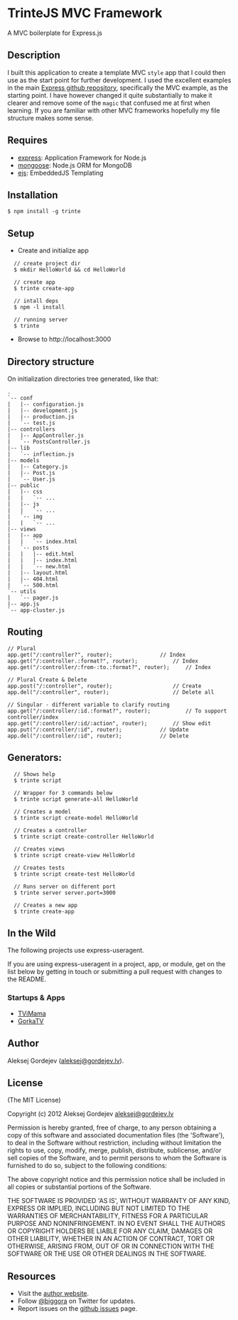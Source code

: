 # TrinteJS MVC Framework

A MVC boilerplate for Express.js

## Description

I built this application to create a template MVC `style` app that I could then use as the start point for further development. I used the excellent examples in the main [Express github repository](https://github.com/visionmedia/express), specifically the MVC example, as the starting point. I have however changed it quite substantially to make it clearer and remove some of the `magic` that confused me at first when learning. If you are familiar with other MVC frameworks hopefully my file structure makes some sense.

## Requires
  - [express](http://expressjs.com/): Application Framework for Node.js
  - [mongoose](http://mongoosejs.com/): Node.js ORM for MongoDB
  - [ejs](http://embeddedjs.com/): EmbeddedJS Templating

## Installation

    $ npm install -g trinte

## Setup
  -  Create and initialize app

<!---->
      // create project dir
      $ mkdir HelloWorld && cd HelloWorld

      // create app
      $ trinte create-app

      // intall deps
      $ npm -l install

      // running server
      $ trinte

  - Browse to http://localhost:3000

Directory structure
-------------------

On initialization directories tree generated, like that:

    .
    `-- conf
    |   |-- configuration.js
    |   |-- development.js
    |   |-- production.js
    |   `-- test.js
    |-- controllers
    |   |-- AppController.js
    |   `-- PostsController.js
    |-- lib
    |   `-- inflection.js
    |-- models
    |   |-- Category.js
    |   |-- Post.js
    |   `-- User.js
    |-- public
    |   |-- css
    |   |   `-- ...
    |   |-- js
    |   |   `-- ...
    |   `-- img
    |   |   `-- ...
    |-- views
    |   |-- app
    |   |   `-- index.html
    |   `-- posts
    |   |   |-- edit.html
    |   |   |-- index.html
    |   |   `-- new.html
    |   |-- layout.html
    |   |-- 404.html
    |   `-- 500.html
    `-- utils
    |   `-- pager.js
    |-- app.js
    `-- app-cluster.js

Routing
-------

    // Plural
    app.get("/:controller?", router);				// Index
    app.get("/:controller.:format?", router);			// Index
    app.get("/:controller/:from-:to.:format?", router);		// Index

    // Plural Create & Delete
    app.post("/:controller", router);			        // Create
    app.del("/:controller", router);   			        // Delete all

    // Singular - different variable to clarify routing
    app.get("/:controller/:id.:format?", router);  	        // To support controller/index
    app.get("/:controller/:id/:action", router);		// Show edit
    app.put("/:controller/:id", router);			// Update
    app.del("/:controller/:id", router);			// Delete


## Generators:

      // Shows help
      $ trinte script

      // Wrapper for 3 commands below
      $ trinte script generate-all HelloWorld

      // Creates a model
      $ trinte script create-model HelloWorld

      // Creates a controller
      $ trinte script create-controller HelloWorld

      // Creates views
      $ trinte script create-view HelloWorld

      // Creates tests
      $ trinte script create-test HelloWorld

      // Runs server on different port
      $ trinte server server.port=3000

      // Creates a new app
      $ trinte create-app


## In the Wild

The following projects use express-useragent.

If you are using express-useragent in a project, app, or module, get on the list below
by getting in touch or submitting a pull request with changes to the README.

### Startups & Apps

- [TViMama](http://tvimama.com/)
- [GorkaTV](https://gorkatv.com/)


## Author

Aleksej Gordejev (aleksej@gordejev.lv).

## License

(The MIT License)

Copyright (c) 2012 Aleksej Gordejev <aleksej@gordejev.lv>

Permission is hereby granted, free of charge, to any person obtaining
a copy of this software and associated documentation files (the
'Software'), to deal in the Software without restriction, including
without limitation the rights to use, copy, modify, merge, publish,
distribute, sublicense, and/or sell copies of the Software, and to
permit persons to whom the Software is furnished to do so, subject to
the following conditions:

The above copyright notice and this permission notice shall be
included in all copies or substantial portions of the Software.

THE SOFTWARE IS PROVIDED 'AS IS', WITHOUT WARRANTY OF ANY KIND,
EXPRESS OR IMPLIED, INCLUDING BUT NOT LIMITED TO THE WARRANTIES OF
MERCHANTABILITY, FITNESS FOR A PARTICULAR PURPOSE AND NONINFRINGEMENT.
IN NO EVENT SHALL THE AUTHORS OR COPYRIGHT HOLDERS BE LIABLE FOR ANY
CLAIM, DAMAGES OR OTHER LIABILITY, WHETHER IN AN ACTION OF CONTRACT,
TORT OR OTHERWISE, ARISING FROM, OUT OF OR IN CONNECTION WITH THE
SOFTWARE OR THE USE OR OTHER DEALINGS IN THE SOFTWARE.


## Resources

- Visit the [author website](http://www.gordejev.lv).
- Follow [@biggora](https://twitter.com/#!/biggora) on Twitter for updates.
- Report issues on the [github issues](https://github.com/biggora/2co/issues) page.
